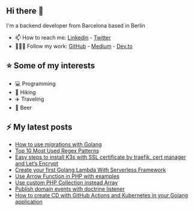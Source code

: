 ## Hi there 👋

I'm a backend developer from Barcelona based in Berlin

- 📫 How to reach me: [Linkedin](https://www.linkedin.com/in/albert-colom-mulet) - [Twitter](https://twitter.com/_albertcolom)
- 👨🏽‍💻 Follow my work: [GitHub](https://github.com/albertcolom) - [Medium](https://medium.com/@albertcolom) - [Dev.to](https://dev.to/colom)

## ⭐ Some of my interests
- 💻 Programming
- 🚶 Hiking
- ✈️ Traveling
- 🍺 Beer

## ⚡​ My latest posts
- [How to use migrations with Golang](https://albertcolom.com/posts/how-to-use-migrations-with-golang/)
- [Top 10 Most Used Regex Patterns](https://albertcolom.com/posts/top-10-most-used-regex-patterns/)
- [Easy steps to install K3s with SSL certificate by traefik, cert manager and Let’s Encrypt](https://albertcolom.com/posts/easy-steps-to-install-k3s-with-ssl-certificate-by-traefik-cert-manager-and-lets-encrypt/)
- [Create your first Golang Lambda With Serverless Framework](https://albertcolom.com/posts/create-your-first-golang-lambda-with-serverless-framework/)
- [Use Arrow Function in PHP with examples](https://albertcolom.com/posts/use-arrow-function-in-php-with-examples/)
- [Use custom PHP Collection instead Array](https://albertcolom.com/posts/use-custom-php-collection-instead-array/)
- [Publish domain events with doctrine listener](https://albertcolom.com/posts/publish-domain-events-with-doctrine-listener/)
- [How to create CD with GitHub Actions and Kubernetes in your Golang application](https://albertcolom.com/posts/create-cd-with-github-actions-and-kubernetes/)

<!--
**albertcolom/albertcolom** is a ✨ _special_ ✨ repository because its `README.md` (this file) appears on your GitHub profile.

Here are some ideas to get you started:

- 🔭 I’m currently working on ...
- 🌱 I’m currently learning ...
- 👯 I’m looking to collaborate on ...
- 🤔 I’m looking for help with ...
- 💬 Ask me about ...
- 📫 How to reach me: ...
- 😄 Pronouns: ...
- ⚡ Fun fact: ...
-->
